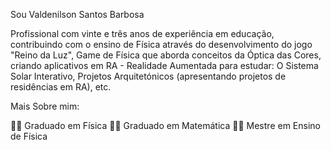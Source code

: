 Sou Valdenilson Santos Barbosa

Profissional com vinte e três anos de experiência em educação, contribuindo com o ensino de Física através do desenvolvimento do jogo "Reino da Luz", Game de Física que aborda conceitos da Óptica das Cores, criando aplicativos em RA - Realidade Aumentada para estudar: O Sistema Solar Interativo, Projetos Arquitetónicos (apresentando projetos de residências em RA), etc.

Mais Sobre mim:

👨‍🏫 Graduado em Física
👨‍🏫 Graduado em Matemática
👨‍🔬 Mestre em Ensino de Física





